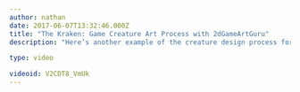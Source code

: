 ```yaml
---
author: nathan
date: 2017-06-07T13:32:46.000Z
title: "The Kraken: Game Creature Art Process with 2dGameArtGuru"
description: "Here’s another example of the creature design process for the games, with Chris from 2dGameArtGuru"

type: video

videoid: V2CDT8_VmUk
---
```


